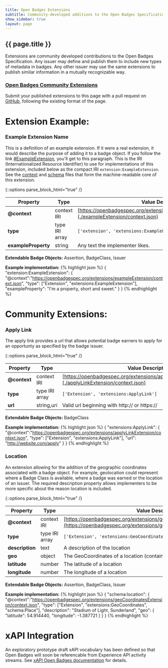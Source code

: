 ```yaml
---
title: Open Badges Extensions
subtitle: Community-developed additions to the Open Badges Specification
show_sidebar: true
layout: page
---
```


## {{ page.title }}
Extensions are community developed contributions to the Open Badges Specification. Any issuer may define and publish them to include new types of metadata in badges. Any other issuer may use the same extensions to publish similar information in a mutually recognizable way.

### [Open Badges Community Extensions](#CommunityExtensions)
Submit your published extensions to this page with a pull request on [GitHub](https://github.com/openbadges/openbadges-specification/blob/gh-pages/extensions/index.md), following the existing format of the page.


# Extension Example:

### <a name="ExampleExtension"></a> Example Extension Name
This is a definition of an example extension. If it were a real extension, it would describe the purpose of adding it to a badge object. If you follow the link [#ExampleExtension](#ExampleExtension), you'll get to this paragraph. This is the IRI (Internationalized Resource Identifier) to use for implementations of this extension, included below as the compact IRI `extension:ExampleExtension`. See the [context](./exampleExtension/context.json) and [schema](./exampleExtension/schema.json) files that form the machine-readable core of this extension.

{::options parse_block_html="true" /}
<div class="table-wrapper">

Property     | Type        | Value Description
-------------|-------------|---------
**@context** | context IRI | [https://openbadgespec.org/extensions/exampleExtension/context.json](./exampleExtension/context.json)
**type**    | type IRI array |`['extension', 'extensions:ExampleExtension']`
**exampleProperty** | string | Any text the implementer likes.

</div>

**Extendable Badge Objects:**
Assertion, BadgeClass, Issuer

**Example implementation:**
{% highlight json %}
{ 
  "extension:ExampleExtension": {
    "@context":"https://openbadgespec.org/extensions/exampleExtension/context.json",
    "type": ["Extension", "extensions:ExampleExtension"],
    "exampleProperty": "I'm a property, short and sweet."
  }
}
{% endhighlight %}


# Community Extensions:

### <a name="ApplyLink"></a> Apply Link
The apply link provides a url that allows potential badge earners to apply for an opportunty as specified by the badge issuer.

{::options parse_block_html="true" /}
<div class="table-wrapper">

Property     | Type        | Value Description
-------------|-------------|---------
**@context** | context IRI | [https://openbadgespec.org/extensions/applyLinkExtension/context.json](./applyLinkExtension/context.json)
**type**    | type IRI array |`['Extension', 'extensions:ApplyLink']`
**url** | string,uri | Valid url beginning with http:// or https://

</div>

**Extendable Badge Objects:**
BadgeClass

**Example implementation:**
{% highlight json %}
{ 
  "extensions:ApplyLink": {
    "@context":"https://openbadgespec.org/extensions/applyLinkExtension/context.json",
    "type": ["Extension", "extensions:ApplyLink"],
    "url": "http://website.com/apply"
  }
}
{% endhighlight %}

### <a name="GeoCoordinates"></a> Location
An extension allowing for the addition of the geographic coordinates associated with a badge object. For example, geolocation could represent where a Badge Class is available, where a badge was earned or the location of an issuer. The required description property allows implementers to be more specific about the reason location is included.

{::options parse_block_html="true" /}
<div class="table-wrapper">

Property     | Type        | Value Description
-------------|-------------|---------
**@context** | context IRI | [https://openbadgespec.org/extensions/geoCoordinatesExtension/context.json](https://openbadgespec.org/extensions/geoCoordinatesExtension/context.json)
**type**    | type IRI array |`['Extension', 'extensions:GeoCoordinates']`
**description** | text | A description of the location
**geo** | object | The GeoCoordinates of a location (containing the following properties)
**latitude** | number | The latitude of a location
**longitude** | number | The longitude of a location


</div>

**Extendable Badge Objects:**
Assertion, BadgeClass, Issuer

**Example implementation:**
{% highlight json %}
{ 
  "schema:location": {
    "@context":"https://openbadgespec.org/extensions/geoCoordinatesExtension/context.json",
    "type": ["Extension", "extensions:GeoCoordinates", "schema:Place"],
    "description": "Stadium of Light, Sunderland",
    "geo": {
      "latitude": 54.914440,
      "longitude": -1.387721
    }
  }
}
{% endhighlight %}


# xAPI Integration
An exploratory prototype draft xAPI vocabulary has been defined so that Open Badges will soon be referencable from Experience API activity streams. See [xAPI Open Badges documentation]({{site.baseurl}}/xapi/) for details.
